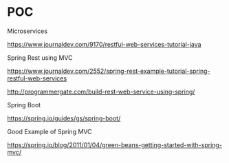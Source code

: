 # POC
Microservices 

https://www.journaldev.com/9170/restful-web-services-tutorial-java

Spring Rest using MVC 

https://www.journaldev.com/2552/spring-rest-example-tutorial-spring-restful-web-services

http://programmergate.com/build-rest-web-service-using-spring/



Spring Boot 


https://spring.io/guides/gs/spring-boot/


Good Example of Spring MVC 

https://spring.io/blog/2011/01/04/green-beans-getting-started-with-spring-mvc/

